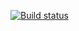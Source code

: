 [![Build status](https://ci.appveyor.com/api/projects/status/0sqbpdp0orhgclp9?svg=true)](https://ci.appveyor.com/project/steklon/oop-methods)